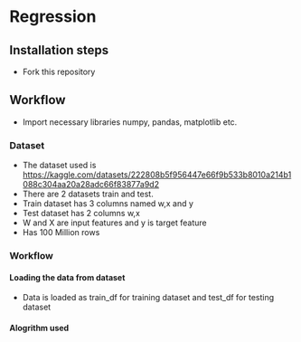 # Regression

## Installation steps
- Fork this repository

## Workflow
- Import necessary libraries numpy, pandas, matplotlib etc.

### Dataset
- The dataset used is https://kaggle.com/datasets/222808b5f956447e66f9b533b8010a214b1088c304aa20a28adc66f83877a9d2
- There are 2 datasets train and test.
- Train dataset has 3 columns named w,x and y
- Test dataset has 2 columns w,x
- W and X are input features and y is target feature
- Has 100 Million rows

### Workflow

#### Loading the data from dataset
- Data is loaded as train_df for training dataset and test_df for testing dataset

#### Alogrithm used
